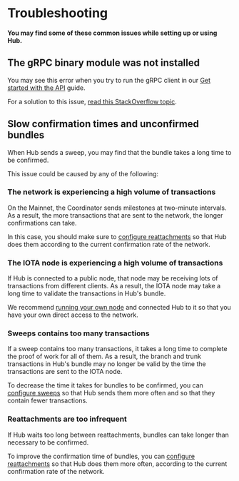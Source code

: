 # Troubleshooting

**You may find some of these common issues while setting up or using Hub.**

## The gRPC binary module was not installed

You may see this error when you try to run the gRPC client in our [Get started with the API](../how-to-guides/get-started-with-the-grpc-api.md) guide.

For a solution to this issue, [read this StackOverflow topic](https://stackoverflow.com/questions/50479816/node-v57-linux-x64-glibc-grpc-node-node-missing-when-using-clasp-on-linux).

## Slow confirmation times and unconfirmed bundles

When Hub sends a sweep, you may find that the bundle takes a long time to be confirmed.

This issue could be caused by any of the following:

### The network is experiencing a high volume of transactions

On the Mainnet, the Coordinator sends milestones at two-minute intervals. As a result, the more transactions that are sent to the network, the longer confirmations can take.

In this case, you should make sure to [configure reattachments](../how-to-guides/configure-hub.md#--attachmentinterval) so that Hub does them according to the current confirmation rate of the network.

### The IOTA node is experiencing a high volume of transactions

If Hub is connected to a public node, that node may be receiving lots of transactions from different clients. As a result, the IOTA node may take a long time to validate the transactions in Hub's bundle.

We recommend [running your own node](root://node-software/1.0/overview.md) and connected Hub to it so that you have your own direct access to the network.

### Sweeps contains too many transactions

If a sweep contains too many transactions, it takes a long time to complete the proof of work for all of them. As a result, the branch and trunk transactions in Hub's bundle may no longer be valid by the time the transactions are sent to the IOTA node.

To decrease the time it takes for bundles to be confirmed, you can [configure sweeps](../how-to-guides/configure-hub.md#--sweepinterval) so that Hub sends them more often and so that they contain fewer transactions.

### Reattachments are too infrequent

If Hub waits too long between reattachments, bundles can take longer than necessary to be confirmed.

To improve the confirmation time of bundles, you can [configure reattachments](../how-to-guides/configure-hub.md#--attachmentinterval) so that Hub does them more often, according to the current confirmation rate of the network.
